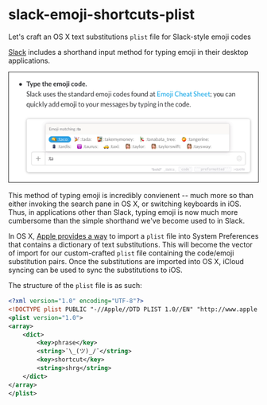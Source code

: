 # slack-emoji-shortcuts-plist
Let's craft an OS X text substitutions `plist` file for Slack-style emoji codes

[Slack](https://slack.com) includes a shorthand input method for typing emoji in their desktop applications.

![Slack emoji code sample](slack-emoji-screenshot.png)

This method of typing emoji is incredibly convienent -- much more so than either invoking the search pane in OS X, or switching keyboards in iOS. Thus, in applications other than Slack, typing emoji is now much more cumbersome than the simple shorthand we've become used to in Slack.

In OS X, [Apple provides a way](https://support.apple.com/en-us/HT204006) to import a `plist` file into System Preferences that contains a dictionary of text substitutions. This will become the vector of import for our custom-crafted `plist` file containing the code/emoji substitution pairs. Once the substitutions are imported into OS X, iCloud syncing can be used to sync the substitutions to iOS.

The structure of the `plist` file is as such:

```xml
<?xml version="1.0" encoding="UTF-8"?>
<!DOCTYPE plist PUBLIC "-//Apple//DTD PLIST 1.0//EN" "http://www.apple.com/DTDs/PropertyList-1.0.dtd">
<plist version="1.0">
<array>
	<dict>
		<key>phrase</key>
		<string>¯\_(ツ)_/¯</string>
		<key>shortcut</key>
		<string>shrg</string>
	</dict>
</array>
</plist>
```
